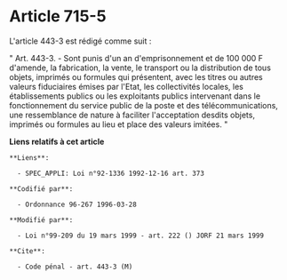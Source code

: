 # Article 715-5

L'article 443-3 est rédigé comme suit :

" Art. 443-3. - Sont punis d'un an d'emprisonnement et de 100 000 F d'amende, la fabrication, la vente, le transport ou la
distribution de tous objets, imprimés ou formules qui présentent, avec les titres ou autres valeurs fiduciaires émises par
l'Etat, les collectivités locales, les établissements publics ou les exploitants publics intervenant dans le fonctionnement
du service public de la poste et des télécommunications, une ressemblance de nature à faciliter l'acceptation desdits objets,
imprimés ou formules au lieu et place des valeurs imitées. "

**Liens relatifs à cet article**

	**Liens**:

	  - SPEC_APPLI: Loi n°92-1336 1992-12-16 art. 373

	**Codifié par**:

	  - Ordonnance 96-267 1996-03-28

	**Modifié par**:

	  - Loi n°99-209 du 19 mars 1999 - art. 222 () JORF 21 mars 1999

	**Cite**:

	  - Code pénal - art. 443-3 (M)
